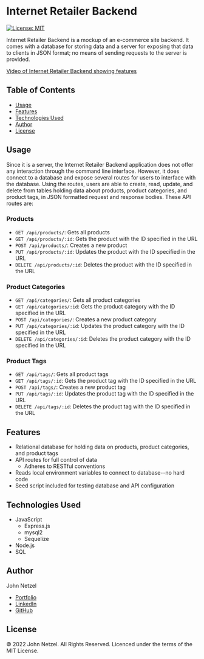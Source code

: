 # Internet Retailer Backend
[![License: MIT](https://img.shields.io/badge/License-MIT-yellow.svg)](https://opensource.org/licenses/MIT)

Internet Retailer Backend is a mockup of an e-commerce site backend. It comes with a database for storing data and a server for exposing that data to clients in JSON format; no means of sending requests to the server is provided.

[Video of Internet Retailer Backend showing features](https://drive.google.com/file/d/19ZtusfjUjccUF9fEDqHEO9H5GLelfAO-/view)

## Table of Contents

* [Usage](#usage)
* [Features](#features)
* [Technologies Used](#technologies-used)
* [Author](#author)
* [License](#license)


## Usage

Since it is a server, the Internet Retailer Backend application does not offer any interaction through the command line interface. However, it does connect to a database and expose several routes for users to interface with the database. Using the routes, users are able to create, read, update, and delete from tables holding data about products, product categories, and product tags, in JSON formatted request and response bodies. These API routes are:

### Products

* `GET /api/products/`: Gets all products
* `GET /api/products/:id`: Gets the product with the ID specified in the URL
* `POST /api/products/`: Creates a new product
* `PUT /api/products/:id`: Updates the product with the ID specified in the URL
* `DELETE /api/products/:id`: Deletes the product with the ID specified in the URL

### Product Categories

* `GET /api/categories/`: Gets all product categories
* `GET /api/categories/:id`: Gets the product category with the ID specified in the URL
* `POST /api/categories/`: Creates a new product category
* `PUT /api/categories/:id`: Updates the product category with the ID specified in the URL
* `DELETE /api/categories/:id`: Deletes the product category with the ID specified in the URL

### Product Tags

* `GET /api/tags/`: Gets all product tags
* `GET /api/tags/:id`: Gets the product tag with the ID specified in the URL
* `POST /api/tags/`: Creates a new product tag
* `PUT /api/tags/:id`: Updates the product tag with the ID specified in the URL
* `DELETE /api/tags/:id`: Deletes the product tag with the ID specified in the URL

## Features

* Relational database for holding data on products, product categories, and product tags
* API routes for full control of data
  * Adheres to RESTful conventions
* Reads local environment variables to connect to database--no hard code
* Seed script included for testing database and API configuration


## Technologies Used

* JavaScript
  * Express.js
  * mysql2
  * Sequelize
* Node.js
* SQL


## Author

John Netzel
* [Portfolio](https://commiedog.github.io/my-portfolio/)
* [LinkedIn](https://www.linkedin.com/in/john-netzel-481112129/)
* [GitHub](https://github.com/CommieDog)


## License
&copy; 2022 John Netzel. All Rights Reserved. Licenced under the terms of the MIT License.

